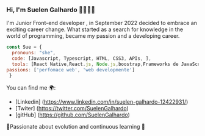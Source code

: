 
### Hi, I'm Suelen Galhardo  👋👩🏼‍💻

I'm Junior Front-end developer , in September 2022 decided to embrace an exciting career change. What started as a search for knowledge in the world of programming, became my passion and a developing career.

```js
const Sue = {
  pronouns: "she",
  code: [Javascript, Typescript, HTML, CSS3, APIs, ],
  tools: [React Native,React.js, Node.js,boostrap,Frameworks de JavaScript,Lenguaje SASS,Bootstrap (Framework),Agile Methodologies,JSON ],
passions: ['perfomace web', 'web developmente']
 }
```
You can find me 🌍: 

- [Linkedin] (https://www.linkedin.com/in/suelen-galhardo-12422931/)
- [Twiter] (https://twitter.com/SuelenGalhardo)
- [gitHub] (https://github.com/SuelenGalhardo)


🚀Passionate about evolution and continuous learning 🚀
